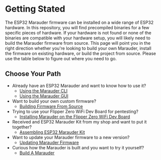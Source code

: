 # Getting Stated
The ESP32 Marauder firmware can be installed on a wide range of ESP32 hardware. In this repository, you will find precompiled binaries for a few specific pieces of hardware. If your hardware is not found or none of the binaries are compatible with your hardware setup, you will likely need to build the Marauder firmware from source. This page will point you in the right direction whether you're looking to build your own Marauder, install the firmware on existing hardware, or build the project from source. Please use the table below to figure out where you need to go.

## Choose Your Path
- Already have an ESP32 Marauder and want to know how to use it?
    - [Using the Marauder CLI](cli)
    - [Using the Marauder GUI](applications)
- Want to build your own custom firmware?
    - [Building Firmware From Source](installing-firmware-from-source)
- Trying to use your Flipper Zero WiFi Dev Board for pentesting?
    - [Installing Marauder on the Flipper Zero WiFi Dev Board](flipper-zero)
- Received and ESP32 Marauder Kit from my shop and want to put it together?
    - [Assembling ESP32 Marauder Kit](esp32-marauder-kit)
- Want to update your Marauder firmware to a new version?
    - [Updating Marauder Firmware](update-firmware)
- Curious how the Marauder is built and you want to try it yourself?
    - [Build A Marauder](hardware)